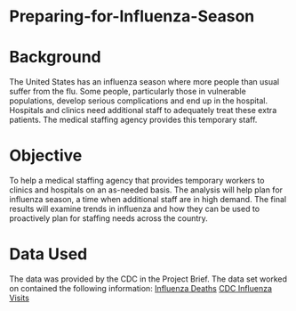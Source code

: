 # Preparing-for-Influenza-Season
# Background
The United States has an influenza season where more people than usual
suffer from the flu. Some people, particularly those in vulnerable populations, develop serious
complications and end up in the hospital. Hospitals and clinics need additional staff to
adequately treat these extra patients. The medical staffing agency provides this temporary
staff.
# Objective
To help a medical staffing agency that provides temporary workers to clinics
and hospitals on an as-needed basis. The analysis will help plan for influenza
season, a time when additional staff are in high demand. The final results will
examine trends in influenza and how they can be used to proactively plan for
staffing needs across the country.
# Data Used
The data was provided by the CDC in the Project Brief. The data set worked on contained the following information: [Influenza Deaths](CDC_Influenza_Deaths.xlsx)  [CDC Influenza Visits](CDC_Influenza_Visits.xlsx)

